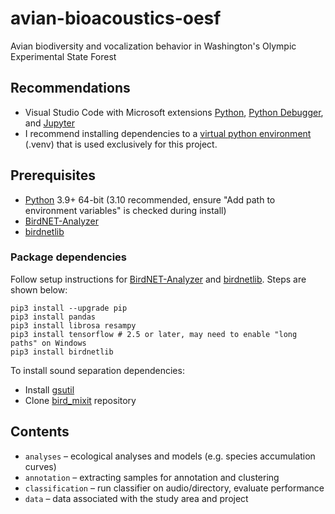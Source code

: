# avian-bioacoustics-oesf
 Avian biodiversity and vocalization behavior in Washington's Olympic Experimental State Forest

## Recommendations
- Visual Studio Code with Microsoft extensions [Python](https://marketplace.visualstudio.com/items?itemName=ms-python.python), [Python Debugger](https://marketplace.visualstudio.com/items?itemName=ms-python.debugpy), and [Jupyter](https://marketplace.visualstudio.com/items?itemName=ms-toolsai.jupyter)
- I recommend installing dependencies to a [virtual python environment](https://packaging.python.org/en/latest/guides/installing-using-pip-and-virtual-environments/) (.venv) that is used exclusively for this project.

## Prerequisites
- [Python](https://www.python.org/downloads/) 3.9+ 64-bit (3.10 recommended, ensure "Add path to environment variables" is checked during install)
- [BirdNET-Analyzer](https://github.com/kahst/BirdNET-Analyzer)
- [birdnetlib](https://github.com/joeweiss/birdnetlib)

### Package dependencies
Follow setup instructions for [BirdNET-Analyzer](https://github.com/kahst/BirdNET-Analyzer) and [birdnetlib](https://github.com/joeweiss/birdnetlib). Steps are shown below:

```
pip3 install --upgrade pip
pip3 install pandas
pip3 install librosa resampy
pip3 install tensorflow # 2.5 or later, may need to enable "long paths" on Windows
pip3 install birdnetlib
```

To install sound separation dependencies:
- Install [gsutil](https://cloud.google.com/storage/docs/gsutil_install)
- Clone [bird_mixit](https://github.com/google-research/sound-separation/tree/master/models/bird_mixit) repository

## Contents
- `analyses` – ecological analyses and models (e.g. species accumulation curves)
- `annotation` – extracting samples for annotation and clustering
- `classification` – run classifier on audio/directory, evaluate performance
- `data` – data associated with the study area and project
